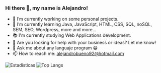 ### Hi there 👋, my name is Alejandro!

- 🔭 I’m currently working on some personal projects.
- 🌱 I’m currently learning Java, JavaScript, HTML, CSS, SQL, noSQL, SEM, SEO, Wordpress, more and more...
- 📚 I'm currently studying Web Applications development.
- 🤔 Are you looking for help with your business or ideas? Let me know!
- 💬 Ask me about any languaje program 😁
- 📫 How to reach me: alejandrobueno92@hotmail.com

![Estadisticas](https://github-readme-stats.vercel.app/api?username=al3xHub&show_icons=true&theme=dark)
![Top Langs](https://github-readme-stats.vercel.app/api/top-langs/?username=al3xHub&layout=compact&theme=dark)

